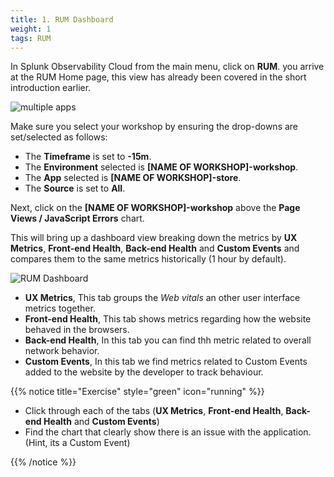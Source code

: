 ```yaml
---
title: 1. RUM Dashboard
weight: 1
tags: RUM
---
```


In Splunk Observability Cloud from the main menu, click on **RUM**. you arrive at the RUM Home page, this view has already been covered in the short introduction earlier.

![multiple apps](../images/multiple-apps.png)

Make sure you select your workshop by ensuring the drop-downs are set/selected as follows:

* The **Timeframe** is set to **-15m**.
* The **Environment** selected is **[NAME OF WORKSHOP]-workshop**.
* The **App** selected is **[NAME OF WORKSHOP]-store**.
* The **Source** is set to **All**.

Next, click on the **[NAME OF WORKSHOP]-workshop** above the **Page Views / JavaScript Errors** chart.

This will bring up a dashboard view breaking down the metrics by **UX Metrics**, **Front-end Health**, **Back-end Health** and **Custom Events** and compares them to  the same metrics historically (1 hour by default). <!-- For more detailed information on the metrics collected by Splunk RUM see [**here**](https://docs.splunk.com/observability/en/gdi/get-data-in/rum/browser/rum-browser-data-model.html#rum-browser-data). -->

![RUM Dashboard](../images/rum-dashboard.png)

* **UX Metrics**, This tab groups the *Web vitals* an other user interface metrics together.  
* **Front-end Health**, This tab shows metrics regarding how the website behaved in the browsers.  
* **Back-end Health**, In this tab you can find thh metric related to overall network behavior.
* **Custom Events**, In this tab we find metrics related to Custom Events added to the website by the developer to track behaviour.

{{% notice title="Exercise" style="green" icon="running" %}}

* Click through each of the tabs (**UX Metrics**, **Front-end Health**, **Back-end Health** and **Custom Events**)
* Find the chart that clearly show there is an issue with the application. (Hint, its a Custom Event)

{{% /notice %}}
